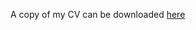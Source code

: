 A copy of my CV can be downloaded [here](https://docs.google.com/viewer?url=https://github.com/adamsmith142/adamsmith142.github.io/blob/main/assets/AdamSmithAcademicCV.pdf)
